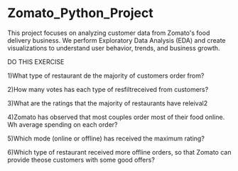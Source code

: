 # Zomato_Python_Project
This project focuses on analyzing customer data from Zomato's food delivery business.
We perform Exploratory Data Analysis (EDA) and create visualizations to understand user behavior, trends, and business growth.

DO  THIS EXERCISE 

1)What type of restaurant de the majority of customers order from?

2)How many votes has each type of resfiltreceived from customers?

3)What are the ratings that the majority of restaurants have releival2

4)Zomato has observed that most couples order most of their food online. Wh average spending on each order?

5)Which mode (online or offline) has received the maximum rating?

6)Which type of restaurant received more offline orders, so that Zomato can provide theose customers with some good offers?
